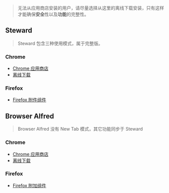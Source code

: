 > 无法从应用商店安装的用户，请尽量选择从这里的离线下载安装，只有这样才能确保**安全**性以及**功能**的完整性。

## Steward
> Steward 包含三种使用模式，属于完整版。

### Chrome
- [Chrome 应用商店](https://chrome.google.com/webstore/detail/dnkhdiodfglfckibnfcjbgddcgjgkacd)
- [离线下载](http://owsjc7iz3.bkt.clouddn.com/steward-3.5.3.crx)

### Firefox
- [Firefox 附件组件](https://addons.mozilla.org/zh-CN/firefox/addon/steward-a-command-launcher/?src=userprofile)


## Browser Alfred
> Browser Alfred 没有 New Tab 模式，其它功能同步于 Steward

### Chrome
- [Chrome 应用商店](https://chrome.google.com/webstore/detail/jglmompgeddkbcdamdknmebaimldkkbl)
- [离线下载](http://owsjc7iz3.bkt.clouddn.com/alfred-3.5.3.crx)

### Firefox
- [Firefox 附加组件](https://addons.mozilla.org/zh-CN/firefox/addon/browser-alfred-%E6%B5%8F%E8%A7%88%E5%99%A8%E5%91%BD%E4%BB%A4%E5%90%AF%E5%8A%A8%E5%99%A8/?src=userprofile)